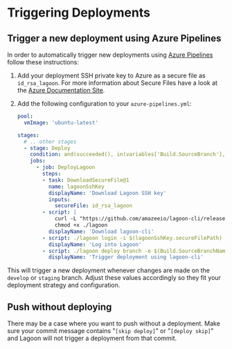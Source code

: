 # Triggering Deployments

## Trigger a new deployment using Azure Pipelines

In order to automatically trigger new deployments using [Azure Pipelines](https://azure.microsoft.com/en-us/services/devops/pipelines/) follow these instructions:

1. Add your deployment SSH private key to Azure as a secure file as `id_rsa_lagoon`. For more information about Secure Files have a look at the [Azure Documentation Site](https://docs.microsoft.com/en-us/azure/devops/pipelines/library/secure-files?view=azure-devops).
2. Add the following configuration to your `azure-pipelines.yml`:

    ```yaml
    pool:
      vmImage: 'ubuntu-latest'

    stages:
      # .. other stages
      - stage: Deploy
        condition: and(succeeded(), in(variables['Build.SourceBranch'], 'refs/heads/staging', 'refs/heads/develop'))
        jobs:
          - job: DeployLagoon
            steps:
            - task: DownloadSecureFile@1
              name: lagoonSshKey
              displayName: 'Download Lagoon SSH key'
              inputs:
                secureFile: id_rsa_lagoon
            - script: |
                curl -L "https://github.com/amazeeio/lagoon-cli/releases/download/0.9.2/lagoon-cli-0.9.2-linux-amd64" -o ./lagoon
                chmod +x ./lagoon
              displayName: 'Download lagoon-cli'
            - script: ./lagoon login -i $(lagoonSshKey.secureFilePath)
              displayName: 'Log into Lagoon'
            - script: ./lagoon deploy branch -e $(Build.SourceBranchName) -p my-awesome-project -b $(Build.SourceBranchName) --force
              displayName: 'Trigger deployment using lagoon-cli'
    ```

This will trigger a new deployment whenever changes are made on the `develop` or `staging` branch. Adjust these values accordingly so they fit your deployment strategy and configuration.

## Push without deploying

There may be a case where you want to push without a deployment. Make sure your commit message contains "`[skip deploy]`" or "`[deploy skip]`" and Lagoon will not trigger a deployment from that commit.  
